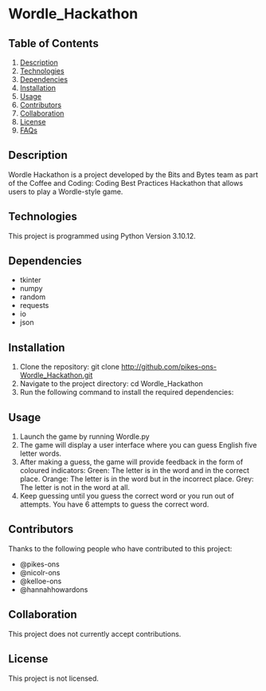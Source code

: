 # Wordle_Hackathon

## Table of Contents
1. [Description](#description)
2. [Technologies](#technologies)
3. [Dependencies](#dependencies)
4. [Installation](#installation)
5. [Usage](#usage)
6. [Contributors](#contributors)
7. [Collaboration](#collaboration)
8. [License](#license)
9. [FAQs](#faqs)
   
## Description
Wordle Hackathon is a project developed by the Bits and Bytes team as part of the Coffee and Coding: Coding Best Practices Hackathon that allows users to play a Wordle-style game. 

## Technologies
This project is programmed using Python Version 3.10.12. 

## Dependencies
- tkinter
- numpy
- random
- requests
- io
- json
  
## Installation
1. Clone the repository:
git clone http://github.com/pikes-ons-Wordle_Hackathon.git
2. Navigate to the project directory:
cd Wordle_Hackathon
3. Run the following command to install the required dependencies:


## Usage
1. Launch the game by running Wordle.py
2. The game will display a user interface where you can guess English five letter words.
3. After making a guess, the game will provide feedback in the form of coloured indicators:
   Green: The letter is in the word and in the correct place.
   Orange: The letter is in the word but in the incorrect place.
   Grey: The letter is not in the word at all.
4. Keep guessing until you guess the correct word or you run out of attempts. You have 6 attempts to guess the correct word.
   
## Contributors

Thanks to the following people who have contributed to this project:
* @pikes-ons
* @nicolr-ons
* @kelloe-ons
* @hannahhowardons

## Collaboration
This project does not currently accept contributions.

## License
This project is not licensed.
